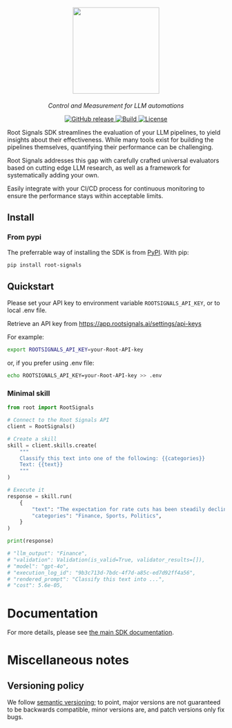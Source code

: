 <!-- the image cannot be within pypi, so we get it from the sdk website -->
<h1 align="center">
  <img style="vertical-align:middle" height="200" src="https://cdn.prod.website-files.com/660f4bb4fb990316f902c545/66d83dd0ca040ea331127908_Logo%20-%20Blue%20-%20Root%20Signals%20(1).png">
</h1>

  <!-- This is commented so it is easier to sync with the docs/index.rst -->

  <p align="center">
    <i>Control and Measurement for LLM automations</i>
  </p>

  <p align="center">
      <a href="https://github.com/root-signals/root-python-sdk/releases">
          <img alt="GitHub release"   src="https://img.shields.io/github/release/root-signals/root-python-sdk.svg">
      </a>
      <a href="https://www.python.org/">
              <img alt="Build"   src="https://img.shields.io/badge/Made%20with-Python-1f425f.svg?color=purple">
      </a>
      <a   href="https://github.com/root-signals/root-python-sdk/blob/master/LICENSE">
          <img alt="License"   src="https://img.shields.io/github/license/rootsignals/roots.svg?color=green">
      </a>
  </p>


Root Signals SDK streamlines the evaluation of your LLM pipelines, to yield insights about their effectiveness. While many tools exist for building the pipelines themselves, quantifying their performance can be challenging.

Root Signals addresses this gap with carefully crafted universal evaluators based on cutting edge LLM research, as well as a framework for systematically adding your own.

Easily integrate with your CI/CD process for continuous monitoring to ensure the performance stays within acceptable limits.

## Install

### From pypi

The preferrable way of installing the SDK is from [PyPI](https://pypi.org). With pip:

```bash
pip install root-signals
```

## Quickstart

Please set your API key to environment variable `ROOTSIGNALS_API_KEY`, or to local .env file.

Retrieve an API key from https://app.rootsignals.ai/settings/api-keys

For example:

```bash
export ROOTSIGNALS_API_KEY=your-Root-API-key
```

or, if you prefer using .env file:

```bash
echo ROOTSIGNALS_API_KEY=your-Root-API-key >> .env
```

### Minimal skill
```python
from root import RootSignals

# Connect to the Root Signals API
client = RootSignals()

# Create a skill
skill = client.skills.create(
    """
    Classify this text into one of the following: {{categories}}
    Text: {{text}}
    """
)

# Execute it
response = skill.run(
    {
        "text": "The expectation for rate cuts has been steadily declining.",
        "categories": "Finance, Sports, Politics",
    }
)

print(response)

# "llm_output": "Finance",
# "validation": Validation(is_valid=True, validator_results=[]),
# "model": "gpt-4o",
# "execution_log_id": "9b3c713d-7bdc-4f7d-a85c-ed7d92ff4a56",
# "rendered_prompt": "Classify this text into ...",
# "cost": 5.6e-05,

```

# Documentation

For more details, please see [the main SDK documentation](https://sdk.docs.rootsignals.ai).

# Miscellaneous notes

## Versioning policy

We follow [semantic versioning](https://semver.org); to
point, major versions are not guaranteed to be backwards compatible, minor
versions are, and patch versions only fix bugs.

